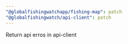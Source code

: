 ```yaml
---
"@globalfishingwatchapp/fishing-map": patch
"@globalfishingwatch/api-client": patch
---
```


Return api erros in api-client
